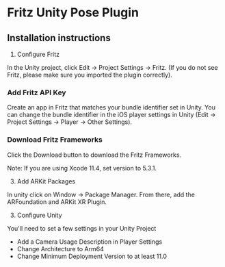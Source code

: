 ﻿
# Fritz Unity Pose Plugin

## Installation instructions

1. Configure Fritz

  In the Unity project, click Edit -> Project Settings -> Fritz. (If you do not see Fritz, please make sure you imported the plugin correctly).

  ### Add Fritz API Key
  Create an app in Fritz that matches your bundle identifier set in Unity. You can change the bundle identifier in the iOS player settings in Unity (Edit -> Project Settings -> Player -> Other Settings).

  ### Download Fritz Frameworks
  Click the Download button to download the Fritz Frameworks.
  
  Note: If you are using Xcode 11.4, set version to 5.3.1.
  
3. Add ARKit Packages

  In unity click on Window -> Package Manager. From there, add the ARFoundation and ARKit XR Plugin.

3. Configure Unity

  You'll need to set a few settings in your Unity Project

   - Add a Camera Usage Description in Player Settings
   - Change Architecture to Arm64
   - Change Minimum Deployment Version to at least 11.0
